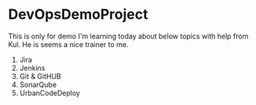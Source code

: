 # DevOpsDemoProject
This is only for demo
I'm learning today about below topics with help from Kul. He is seems a nice trainer to me.

1. Jira
2. Jenkins
3. Git & GitHUB
4. SonarQube
5. UrbanCodeDeploy
